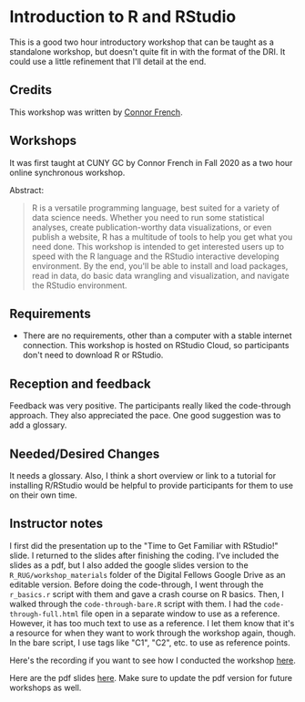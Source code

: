 # Introduction to R and RStudio

This is a good two hour introductory workshop that can be taught as a standalone workshop, but doesn't quite fit in with the format of the DRI. It could use a little refinement that I'll detail at the end.  

## Credits
This workshop was written by [Connor French](https://github.com/connor-french).  

## Workshops 
It was first taught at CUNY GC by Connor French in Fall 2020 as a two hour online synchronous workshop. 

Abstract: 

> R is a versatile programming language, best suited for a variety of data science needs. 
> Whether you need to run some statistical analyses, create publication-worthy data visualizations, or even publish a website, R has a multitude of tools to help you get what you need done. 
> This workshop is intended to get interested users up to speed with the R language and the RStudio interactive developing environment. 
> By the end, you'll be able to install and load packages, read in data, do basic data wrangling and visualization, and navigate the RStudio environment. 

## Requirements

* There are no requirements, other than a computer with a stable internet connection. This workshop is hosted on RStudio Cloud, so participants don't need to download R or RStudio.  

## Reception and feedback

Feedback was very positive. The participants really liked the code-through approach. They also appreciated the pace. One good suggestion was to add a glossary.  

## Needed/Desired Changes
It needs a glossary. Also, I think a short overview or link to a tutorial for installing R/RStudio would be helpful to provide participants for them to use on their own time.  

## Instructor notes
I first did the presentation up to the "Time to Get Familiar with RStudio!" slide. I returned to the slides after finishing the coding. I've included the slides as a pdf, but I also added the google slides version to the `R_RUG/workshop_materials` folder of the Digital Fellows Google Drive as an editable version. Before doing the code-through, I went through the `r_basics.r` script with them and gave a crash course on R basics. Then, I walked through the `code-through-bare.R` script with them. I had the `code-through-full.html` file open in a separate window to use as a reference. However, it has too much text to use as a reference. I let them know that it's a resource for when they want to work through the workshop again, though. In the bare script, I use tags like "C1", "C2", etc. to use as reference points.  

Here's the recording if you want to see how I conducted the workshop [here](https://vimeo.com/463469574).  

Here are the pdf slides [here](intro_to_r.pdf). Make sure to update the pdf version for future workshops as well. 
